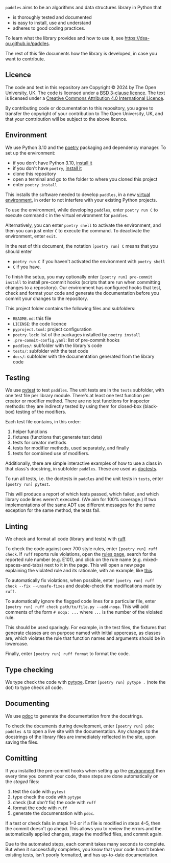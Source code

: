 `paddles` aims to be an algorithms and data structures library in Python that
- is thoroughly tested and documented
- is easy to install, use and understand
- adheres to good coding practices.

To learn what the library provides and how to use it, see https://dsa-ou.github.io/paddles.

The rest of this file documents how the library is developed,
in case you want to contribute.

## Licence
The code and text in this repository are Copyright © 2024 by The Open University, UK.
The code is licensed under a [BSD 3-clause licence](LICENSE.MD).
The text is licensed under a
[Creative Commons Attribution 4.0 International Licence](http://creativecommons.org/licenses/by/4.0).

By contributing code or documentation to this repository,
you agree to transfer the copyright of your contribution to The Open University, UK,
and that your contribution will be subject to the above licence.

## Environment
We use Python 3.10 and the [poetry](https://python-poetry.org) packaging and dependency manager.
To set up the environment:
- if you don't have Python 3.10, [install it](https://www.python.org/downloads/release/python-31011/)
- if you don't have `poetry`, [install it](https://python-poetry.org/docs/#installing-with-the-official-installer)
- clone this repository
- open a terminal and go to the folder to where you cloned this project
- enter `poetry install`

This installs the software needed to develop `paddles`, in a new
[virtual environment](https://docs.python.org/3/glossary.html#term-virtual-environment),
in order to not interfere with your existing Python projects.

To use the environment, while developing `paddles`, enter `poetry run C`
to execute command `C` in the virtual environment for `paddles`.

Alternatively, you can enter `poetry shell` to activate the environment, and
then you can just enter `C` to execute the command.
To deactivate the environment, enter `exit`.

In the rest of this document, the notation `[poetry run] C` means that you should enter
- `poetry run C` if you haven't activated the environment with `poetry shell`
- `C` if you have.

To finish the setup, you may optionally enter `[poetry run] pre-commit install`
to install pre-commit hooks (scripts that are run when committing changes to a repository).
Our environment has configured hooks that test, check and format your code and
generate the documentation before you commit your changes to the repository.

This project folder contains the following files and subfolders:

- `README.md`: this file
- `LICENSE`: the code licence
- `pyproject.toml`: project configuration
- `poetry.lock`: list of the packages installed by `poetry install`
- `.pre-commit-config.yaml`: list of pre-commit hooks
- `paddles/`: subfolder with the library's code
- `tests/`: subfolder with the test code
- `docs/`: subfolder with the documentation generated from the library code

## Testing

We use [pytest](https://pytest.org) to test `paddles`.
The unit tests are in the `tests` subfolder, with one test file per library module.
There's at least one test function per creator or modifier method.
There are no test functions for inspector methods: they are indirectly tested by
using them for closed-box (black-box) testing of the modifiers.

Each test file contains, in this order:
1. helper functions
1. fixtures (functions that generate test data)
1. tests for creator methods
1. tests for modifier methods, used separately, and finally
1. tests for combined use of modifiers.

Additionally, there are simple interactive examples of how to use a class in that class's docstring,
in subfolder `paddles`. These are used as [doctests](https://docs.python.org/3.10/library/doctest.html).

To run all tests, i.e. the doctests in `paddles` and the unit tests in `tests`,
enter `[poetry run] pytest`.

This will produce a report of which tests passed, which failed, and which
library code lines weren't executed. (We aim for 100% coverage.)
If two implementations of the same ADT use different messages
for the same exception for the same method, the tests fail.

## Linting

We check and format all code (library and tests) with [ruff](https://astral.sh/ruff).

To check the code against over 700 style rules, enter `[poetry run] ruff check`.
If `ruff` reports rule violations, open the [rules page](https://docs.astral.sh/ruff/rules),
search for the reported rule number (e.g. E101), and click on the rule name
(e.g. mixed-spaces-and-tabs) next to it in the page.
This will open a new page explaining the violated rule and its rationale, with an example,
like [this](https://docs.astral.sh/ruff/rules/mixed-spaces-and-tabs/).

To automatically fix violations, when possible,
enter `[poetry run] ruff check --fix --unsafe-fixes` and double-check
the modifications made by `ruff`.

To automatically ignore the flagged code lines for a particular file,
enter `[poetry run] ruff check path/to/file.py --add-noqa`.
This will add comments of the form `# noqa: ...` where `...` is the number of
the violated rule.

This should be used sparingly. For example, in the test files, the fixtures
that generate classes are on purpose named with initial uppercase, as classes are,
which violates the rule that function names and arguments should be in lowercase.

Finally, enter `[poetry run] ruff format` to format the code.

## Type checking
We type check the code with [pytype](https://google.github.io/pytype).
Enter `[poetry run] pytype .` (note the dot) to type check all code.

## Documenting
We use [pdoc](https://pdoc.dev) to generate the documentation from the docstrings.

To check the documents during development, enter `[poetry run] pdoc paddles &`
to open a live site with the documentation. Any changes to the docstrings of
the library files are immediately reflected in the site, upon saving the files.

## Comitting
If you installed the pre-commit hooks when setting up the [environment](#environment)
then every time you commit your code,
these steps are done automatically on the _staged_ files:
1. test the code with `pytest`
2. type check the code with `pytype`
3. check (but _don't_ fix) the code with `ruff`
4. format the code with `ruff`
5. generate the documentation with `pdoc`.

If a test or check fails in steps 1–3 or if a file is modified in steps 4–5,
then the commit doesn't go ahead.
This allows you to review the errors and the automatically applied changes,
stage the modified files, and commit again.

Due to the automated steps, each commit takes many seconds to complete.
But when it successfully completes, you know that your code hasn't broken existing tests,
isn't poorly formatted, and has up-to-date documentation.